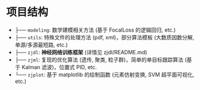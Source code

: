 # 项目结构
- ├── `modeling`: 数学建模相关方法 (基于 FocalLoss 的逻辑回归, etc.)
- ├── `utils`: 特殊文件的处理方法 (pdf, xml)，部分算法模板 (大数质因数分解, 单源/多源最短路, etc.)
- ├── `zjdl`: **神经网络训练框架** (详情见 zjdl/README.md)
- ├── `zjml`: 复现的优化算法 (遗传, 聚类, 粒子群)，简单的单目标跟踪算法 (基于 Kalman 滤波)，位置式 PID, etc.
- └── `zjplot`: 基于 matplotlib 的绘制函数 (元素仿射变换, SVM 超平面可视化, etc.)
